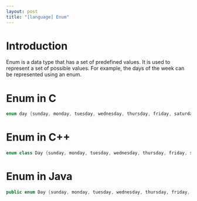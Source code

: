 ```yaml
---
layout: post
title: "[language] Enum"
---
```


# Introduction

Enum is a data type that has a set of predefined values. It is used to represent a set of possible values. For example, the days of the week can be represented using an enum.

# Enum in C

```c
enum day {sunday, monday, tuesday, wednesday, thursday, friday, saturday};
```

# Enum in C++

```cpp
enum class Day {sunday, monday, tuesday, wednesday, thursday, friday, saturday};
```

# Enum in Java

```java
public enum Day {sunday, monday, tuesday, wednesday, thursday, friday, saturday};
```
